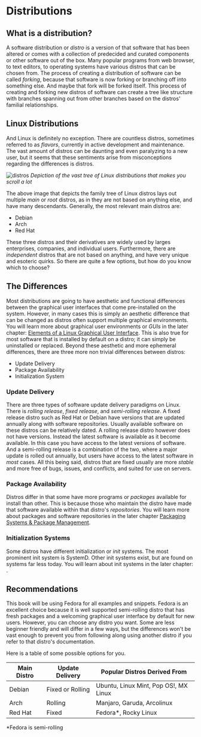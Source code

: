 # Distributions

## What is a distribution?
A software distribution or *distro* is a version of that software that has been altered or comes with a collection of predecided and curated components or other software out of the box. Many popular programs from web browser, to text editors, to operating systems have various distros that can be chosen from. The process of creating a distribution of software can be called *forking*, because that software is now forking or branching off into something else. And maybe that fork will be forked itself. This process of creating and forking new distros of software can create a tree like structure with branches spanning out from other branches based on the distros' familial relationships. 

## Linux Distributions
And Linux is definitely no exception. There are countless distros, sometimes referred to as *flavors*, currently in active development and maintenance. The vast amount of distros can be daunting and even paralyzing to a new user, but it seems that these sentiments arise from misconceptions regarding the differences is distros.

![distros](./imgs/distros.svg)
*Depiction of the vast tree of Linux distributions that makes you scroll a lot*

The above image that depicts the family tree of Linux distros lays out multiple *main* or *root* distros, as in they are not based on anything else, and have many descendants. Generally, the most relevant main distros are: 

* Debian
* Arch
* Red Hat

These three distros and their derivatives are widely used by larges enterprises, companies, and individual users. Furthermore, there are *independent* distros that are not based on anything, and have very unique and esoteric quirks. So there are quite a few options, but how do you know which to choose? 

## The Differences
Most distributions are going to have aesthetic and functional differences between the graphical user interfaces that come pre-installed on the system. However, in many cases this is simply an aesthetic difference that can be changed as distros often support multiple graphical environments. You will learn more about graphical user environments or *GUIs* in the later chapter: [Elements of a Linux Graphical User Interface](). This is also true for most software that is installed by default on a distro; it can simply be uninstalled or replaced. Beyond these aesthetic and more ephemeral differences, there are three more non trivial differences between distros:

* Update Delivery
* Package Availability
* Initialization System

### Update Delivery 
There are three types of software update delivery paradigms on Linux. There is *rolling release*, *fixed release*, and *semi-rolling release*. A fixed release distro such as Red Hat or Debian have versions that are updated annually along with software repositories. Usually available software on these distros can be relatively dated. A rolling release distro however does not have versions. Instead the latest software is available as it become available. In this case you have access to the latest versions of software. And a semi-rolling release is a combination of the two, where a major update is rolled out annually, but users have access to the latest software in *most* cases. All this being said, distros that are fixed usually are more *stable* and more free of bugs, issues, and conflicts, and suited for use on servers. 

### Package Availability
Distros differ in that some have more programs or *packages* available for install than other. This is because those who maintain the distro have made that software available within that distro's *repositories*. You will learn more about packages and software repositories in the later chapter [Packaging Systems & Package Management]().

### Initialization Systems
Some distros have different initialization or *init* systems. The most prominent init system is SystemD. Other init systems exist, but are found on systems far less today. You will learn about init systems in the later chapter: []().


## Recommendations
This book will be using Fedora for all examples and snippets. Fedora is an excellent choice because it is well supported semi-rolling distro that has fresh packages and a welcoming graphical user interface by default for new users. However, you can choose any distro you want. Some are less beginner friendly and will differ in a few ways, but the differences won't be vast enough to prevent you from following along using another distro if you refer to that distro's documentation.

Here is a table of some possible options for you.

| Main Distro | Update Delivery | Popular Distros Derived From |
|---------|---------|----------|
| Debian     | Fixed or Rolling| Ubuntu, Linux Mint, Pop OS!, MX Linux|
|Arch|Rolling|Manjaro, Garuda, Arcolinux|
|Red Hat|Fixed|Fedora*, Rocky Linux|
*Fedora is semi-rolling

